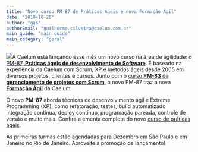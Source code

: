 ```yaml
---
title: "Novo curso PM-87 de Práticas Ágeis e nova Formação Ágil"
date: "2010-10-26"
author: "gas"
authorEmail: "guilherme.silveira@caelum.com.br"
main_guide: "main_guide"
main_category: "geral"
---
```


![](http://www.caelum.com.br/imagens/cursos/pm87-icon.png)A Caelum está lançando esse mês um novo curso na área de agilidade: o [PM-87, **Práticas ágeis de desenvolvimento de Software**](http://www.caelum.com.br/curso/pm-87-agile-praticas-ageis/). É baseado na experiência da Caelum com Scrum, XP e métodos ágeis desde 2005 em diversos projetos, clientes e cursos. Junto com o [curso **PM-83** de **gerenciamento de projetos com Scrum**](http://www.caelum.com.br/curso/pm-83-agile-scrum/), o novo PM-87 traz a nova [**Formação Ágil**](http://www.caelum.com.br/cursos/agile/) da Caelum.

O novo **PM-87** aborda técnicas de desenvolvimento ágil e Extreme Programming (XP), como refatoração, testes, build automatizado, integração contínua, deploy contínuo, programação pareada, controle de versão e muito mais. Confira a ementa completa do novo [curso de práticas ágeis](http://www.caelum.com.br/curso/pm-87-agile-praticas-ageis/).

As primeiras turmas estão agendadas para Dezembro em São Paulo e em Janeiro no Rio de Janeiro. Aproveite a promoção de lançamento!
